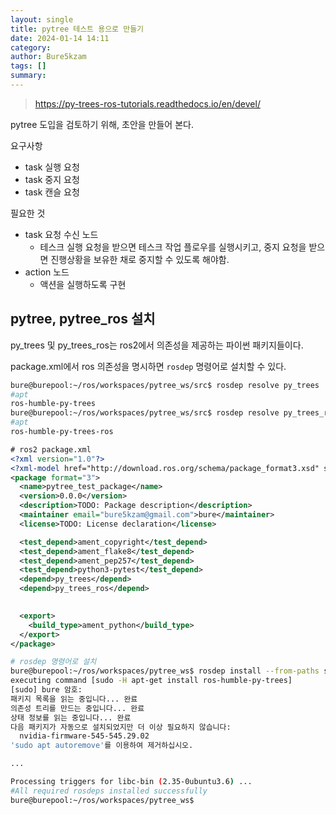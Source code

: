 ```yaml
---
layout: single
title: pytree 테스트 용으로 만들기
date: 2024-01-14 14:11
category: 
author: Bure5kzam
tags: []
summary: 
---
```


> https://py-trees-ros-tutorials.readthedocs.io/en/devel/


pytree 도입을 검토하기 위해, 초안을 만들어 본다.

<!-- 시간 활용을 위해 회사에서 구현해야할 작업을 구현하는 것을 목표로 한다. -->

<!-- 실제 요구사항은 여러 테스크들을 구현할 수 있는 인터페이스를 정의해야 하지만, pytree의 동작 방식에 대한 감을 잡아야 여부를 확인할 수 있을 것 같다. -->


요구사항

- task 실행 요청
- task 중지 요청
- task 캔슬 요청

필요한 것

- task 요청 수신 노드
    - 테스크 실행 요청을 받으면 테스크 작업 플로우를 실행시키고, 중지 요청을 받으면 진행상황을 보유한 채로 중지할 수 있도록 해야함.
- action 노드
    - 액션을 실행하도록 구현

## pytree, pytree_ros 설치

py_trees 및 py_trees_ros는 ros2에서 의존성을 제공하는 파이썬 패키지들이다.

package.xml에서 ros 의존성을 명시하면 `rosdep` 명령어로 설치할 수 있다.

```bash
bure@burepool:~/ros/workspaces/pytree_ws/src$ rosdep resolve py_trees
#apt
ros-humble-py-trees
bure@burepool:~/ros/workspaces/pytree_ws/src$ rosdep resolve py_trees_ros
#apt
ros-humble-py-trees-ros
```

```xml
# ros2 package.xml
<?xml version="1.0"?>
<?xml-model href="http://download.ros.org/schema/package_format3.xsd" schematypens="http://www.w3.org/2001/XMLSchema"?>
<package format="3">
  <name>pytree_test_package</name>
  <version>0.0.0</version>
  <description>TODO: Package description</description>
  <maintainer email="bure5kzam@gmail.com">bure</maintainer>
  <license>TODO: License declaration</license>

  <test_depend>ament_copyright</test_depend>
  <test_depend>ament_flake8</test_depend>
  <test_depend>ament_pep257</test_depend>
  <test_depend>python3-pytest</test_depend>
  <depend>py_trees</depend>
  <depend>py_trees_ros</depend>
  

  <export>
    <build_type>ament_python</build_type>
  </export>
</package>

```

```bash
# rosdep 명령어로 설치
bure@burepool:~/ros/workspaces/pytree_ws$ rosdep install --from-paths src --ignore-src
executing command [sudo -H apt-get install ros-humble-py-trees]
[sudo] bure 암호: 
패키지 목록을 읽는 중입니다... 완료
의존성 트리를 만드는 중입니다... 완료
상태 정보를 읽는 중입니다... 완료        
다음 패키지가 자동으로 설치되었지만 더 이상 필요하지 않습니다:
  nvidia-firmware-545-545.29.02
'sudo apt autoremove'를 이용하여 제거하십시오.

...

Processing triggers for libc-bin (2.35-0ubuntu3.6) ...
#All required rosdeps installed successfully
bure@burepool:~/ros/workspaces/pytree_ws$ 
```
